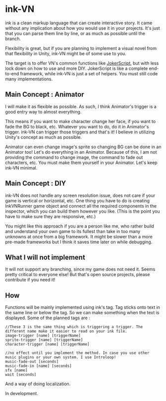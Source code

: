 # ink-VN

ink is a clean markup language that can create interactive story. It came without any implication about how you would use it in your projects. It's just that you can parse them line by line, or as much as possible until the branch.

Flexibility is great, but if you are planning to implement a visual novel from that flexibility in Unity, ink-VN might be of some use to you.

The target is to offer VN's common functions like [JokerScript](http://jokerscript.jp), but with less lock down on how to use and more DIY. JokerScript is like a complete end-to-end framework, while ink-VN is just a set of helpers. You must still code many implementations.

## Main Concept : Animator

I will make it as flexible as possible. As such, I think Animator's trigger is a good entry way to almost everything.

This means if you want to make character change her face, if you want to fade the BG to black, etc. Whatever you want to do, do it in Animator's trigger. ink-VN can trigger those triggers and that's it! I believe in utilizing Unity's concept as much as possible. 

Animator can even change image's sprite so changing BG can be done in an Animator too! Let's do everything in an Animator. Because of this, I am not providing the command to change image, the command to fade out characters, etc. You must make them yourself in your Animator. Let's keep ink-VN minimal.

## Main Concept : DIY

ink-VN does not handle any screen resolution issue, does not care if your game is vertical or horizontal, etc. One thing you have to do is creating InkVNRunner game object and connect all the required components in the inspector, which you can build them however you like. (This is the point you have to make sure they are responsive, etc.)

You might like this approach if you are a person like me, who rather build and understand your own game to its fullest than take in too many unknowns at once from a big framework. It might be slower than a more pre-made frameworks but I think it saves time later on while debugging.

## What I will not implement

It will not support any branching, since my game does not need it. Seems pretty critical to everyone else! But that's open source projects, please contribute if you need it!

## How

Functions will be mainly implemented using ink's tag. Tag sticks onto text in the same line or below the tag. So we can make something when the text is displayed. Some of the planned tags are :

```
//These 3 is the same thing which is triggering a trigger. The different name make it easier to read on your ink file.
image-trigger [name] [triggerName]
sprite-trigger [name] [triggerName]
character-trigger [name] [triggerName]

//no effect until you implement the method. In case you use other music plugins or your own system. I use Introloop!
music-fade-out [seconds]
music-fade-in [name] [seconds]
sfx [name]
wait [seconds]
```

And a way of doing localization.

In development.
